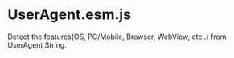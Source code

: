 # UserAgent.esm.js
Detect the features(OS, PC/Mobile, Browser, WebView, etc..) from UserAgent String.

